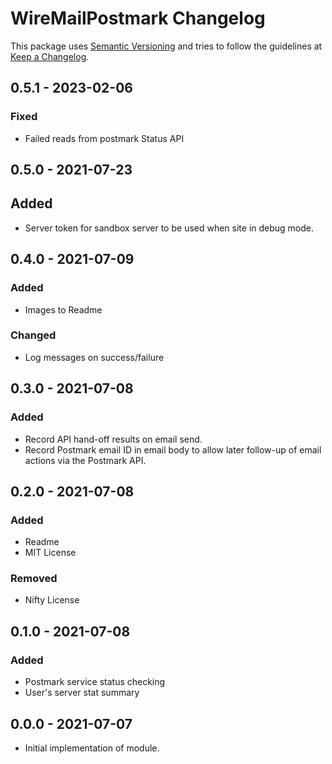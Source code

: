 # **WireMailPostmark Changelog**

This package uses [Semantic Versioning] and tries to follow the guidelines at [Keep a Changelog].

## 0.5.1 - 2023-02-06

### Fixed

-   Failed reads from postmark Status API

## 0.5.0 - 2021-07-23

## Added

-   Server token for sandbox server to be used when site in debug mode.

## 0.4.0 - 2021-07-09

### Added

-   Images to Readme

### Changed

-   Log messages on success/failure

## 0.3.0 - 2021-07-08

### Added

-   Record API hand-off results on email send.
-   Record Postmark email ID in email body to allow later
    follow-up of email actions via the Postmark API.

## 0.2.0 - 2021-07-08

### Added

-   Readme
-   MIT License

### Removed

-   Nifty License

## 0.1.0 - 2021-07-08

### Added

-   Postmark service status checking
-   User's server stat summary

## 0.0.0 - 2021-07-07

-   Initial implementation of module.

[semantic versioning]: https://semver.org/spec/v2.0.0.html
[keep a changelog]: http://keepachangelog.com/en/1.0.0/
